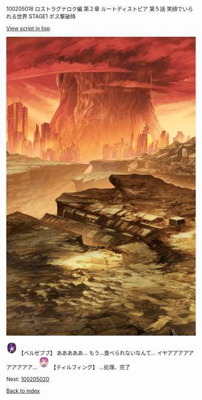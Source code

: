 100205018 ロストラグナロク編 第２章 ルートディストピア 第５話 笑顔でいられる世界 STAGE1 ボス撃破時

[View script in lisp](../scripts/100205018.txt)

![underwild.png](../images/backgrounds/underwild.png)

<img src="../images/units/960022.png" alt="960022.png" height="34"/>
【ベルゼブブ】
あああああ…
もう…食べられないなんて…
イヤアアアアアアアアアア…

<img src="../images/units/101415.png" alt="101415.png" height="34"/>
【ティルフィング】
…処理、完了

Next: [100205020](100205020.md)

[Back to index](index.md)
